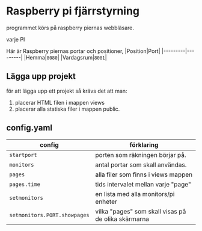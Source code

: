 
# Raspberry pi fjärrstyrning

programmet körs på raspberry piernas webbläsare.

varje PI 

Här är Raspberry piernas portar och positioner,
|Position|Port|
|---------|---------|
|Hemma|`8080`|
|Vardagsrum|`8081`|

## Lägga upp projekt

för att lägga upp ett projekt så krävs det att man:
1. placerar HTML filen i mappen views
1. placerar alla statiska filer i mappen public.

## config.yaml
|config|förklaring|
|---|---|
|`startport`|porten som räkningen börjar på.|
|`monitors`|antal portar som skall användas.|
|`pages`|alla filer som finns i views mappen|
|`pages.time`|tids intervalet mellan varje "page"|
|`setmonitors`|en lista med alla monitors/pi enheter|
|`setmonitors.PORT.showpages`|vilka "pages" som skall visas på de olika skärmarna|